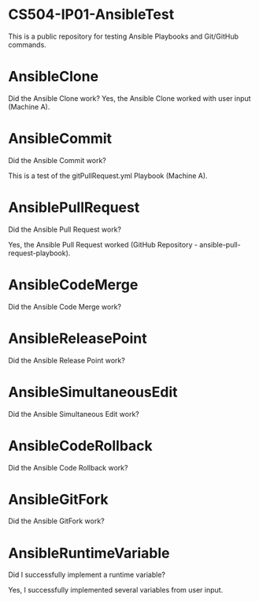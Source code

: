 # CS504-IP01-AnsibleTest
This is a public repository for testing Ansible Playbooks and Git/GitHub commands.

# AnsibleClone
Did the Ansible Clone work?
Yes, the Ansible Clone worked with user input (Machine A).

# AnsibleCommit
Did the Ansible Commit work?
<p> This is a test of the gitPullRequest.yml Playbook (Machine A).

# AnsiblePullRequest
Did the Ansible Pull Request work?
<p> Yes, the Ansible Pull Request worked (GitHub Repository - ansible-pull-request-playbook).

# AnsibleCodeMerge
Did the Ansible Code Merge work?

# AnsibleReleasePoint
Did the Ansible Release Point work?

# AnsibleSimultaneousEdit
Did the Ansible Simultaneous Edit work?

# AnsibleCodeRollback
Did the Ansible Code Rollback work?

# AnsibleGitFork
Did the Ansible GitFork work?

# AnsibleRuntimeVariable
Did I successfully implement a runtime variable?
<p> Yes, I successfully implemented several variables from user input.



